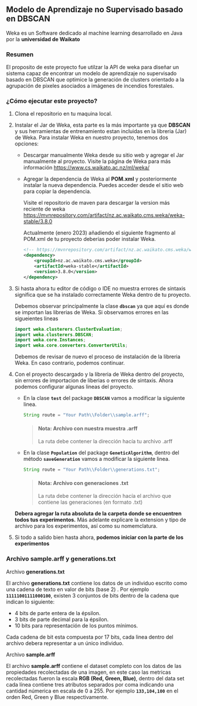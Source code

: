 ## **Modelo de Aprendizaje no Supervisado basado en DBSCAN**

Weka es un Software dedicado al machine learning desarrollado en Java por la **universidad de Waikato**

### **Resumen**

El proposito de este proyecto fue utilzar la API de weka para diseñar un sistema capaz de encontrar un modelo de aprendizaje no supervisado basado en DBSCAN que optimice la generación de clusters orientado a la agrupación de pixeles asociados a imágenes de incendios forestales.

### **¿Cómo ejecutar este proyecto?**

1. Clona el repositorio en tu maquina local.

2. Instalar el Jar de Weka, esta parte es la más importante ya que **DBSCAN** y sus herramientas de entrenamiento estan incluidas en la libreria (Jar) de Weka. Para instalar Weka en nuestro proyecto, tenemos dos opciones:

    * Descargar manualmente Weka desde su sitio web y agregar el Jar manualmente al proyecto. Visite la página de Weka para más información https://www.cs.waikato.ac.nz/ml/weka/

    * Agregar la dependencia de Weka al **POM.xml** y posteriormente instalar la nueva dependencia. Puedes acceder desde el sitio web para copiar la dependencia.

        Visite el repositorio de maven para descargar la version más reciente de weka https://mvnrepository.com/artifact/nz.ac.waikato.cms.weka/weka-stable/3.8.0
    
        Actualmente (enero 2023) añadiendo el siguiente fragmento al POM.xml de tu proyecto deberías poder instalar Weka.

        ```xml
        <!-- https://mvnrepository.com/artifact/nz.ac.waikato.cms.weka/weka-stable -->
        <dependency>
            <groupId>nz.ac.waikato.cms.weka</groupId>
            <artifactId>weka-stable</artifactId>
            <version>3.8.0</version>
        </dependency>
        ```

3. Si hasta ahora tu editor de código o IDE no muestra errores de sintaxis significa que se ha instalado correctamente Weka dentro de tu proyecto. 

    Debemos observar principalmente la clase **`dbscan`** ya que aquí es donde se importan las librerias de Weka. Si observamos errores en las sigueientes lineas

    ```java
    import weka.clusterers.ClusterEvaluation;
    import weka.clusterers.DBSCAN;
    import weka.core.Instances;
    import weka.core.converters.ConverterUtils;
    ```
    Debemos de revisar de nuevo el proceso de instalación de la libreria Weka. En caso contrario, podemos continuar.

4. Con el proyecto descargado y la libreria de Weka dentro del proyecto, sin errores de importacion de liberias o errores de sintaxis. Ahora podemos configurar algunas lineas del proyecto. 

    * En la clase **`test`** del package **`DBSCAN`** vamos a modificar la siguiente linea.

        ```java
        String route = "Your Path\\Folder\\sample.arff";
        ```

        > #### **Nota: Archivo con nuestra muestra .arff**
        > La ruta debe contener la dirección hacía tu archivo .arff


    * En la clase **`Population`** del package **`GeneticAlgorithm`**, dentro del método **`saveGeneration`** vamos a modificar la siguiente linea.

        ```java
        String route = "Your Path\\Folder\\generations.txt";
        ```
        > #### **Nota: Archivo con generaciones .txt**
        > La ruta debe contener la dirección hacía el archivo que contiene las generaciones (en formato .txt)

    **Debera agregar la ruta absoluta de la carpeta donde se encuentren todos tus experimentos.** Más adelante explicare la extension y tipo de archivo para los experimentos, así como su nomemclatura.

5. Si todo a salido bien hasta ahora, **podemos iniciar con la parte de los experimentos**


### **Archivo sample.arff y generations.txt**

Archivo **generations.txt**

El archivo **generations.txt** contiene los datos de un individuo escrito como una cadena de texto en valor de bits (base 2) . Por ejemplo **`11111001111000100`**, existen 3 conjuntos de bits dentro de la cadena que indican lo siguiente:

* 4 bits de parte entera de la épsilon.
* 3 bits de parte decimal para la épsilon.
* 10 bits para representación de los puntos mínimos.

Cada cadena de bit esta compuesta por 17 bits, cada linea dentro del archivo debera representar a un único individuo.

Archivo **sample.arff**

El archivo **sample.arff** contiene el dataset completo con los datos de las propiedades recolectadas de una imagen, en este caso las metricas recolectadas fueron la escala **RGB (Red, Green, Blue)**, dentro del data set cada línea contiene tres atributos separados por coma indicando una cantidad númerica en escala de 0 a 255. Por ejemplo **`133,104,100`** en el orden Red, Green y Blue respectivamente.
